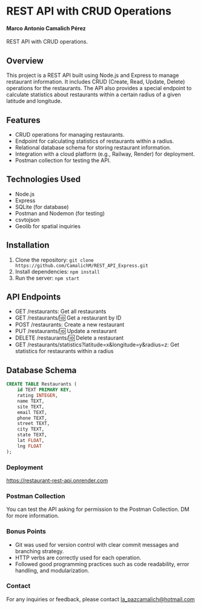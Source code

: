 # REST API with CRUD Operations
#### Marco Antonio Camalich Pérez
REST API with CRUD operations. 

## Overview
This project is a REST API built using Node.js and Express to manage restaurant information. It includes CRUD (Create, Read, Update, Delete) operations for the restaurants. The API also provides a special endpoint to calculate statistics about restaurants within a certain radius of a given latitude and longitude.

## Features
- CRUD operations for managing restaurants.
- Endpoint for calculating statistics of restaurants within a radius.
- Relational database schema for storing restaurant information.
- Integration with a cloud platform (e.g., Railway, Render) for deployment.
- Postman collection for testing the API.

## Technologies Used
- Node.js
- Express
- SQLite (for database)
- Postman and Nodemon (for testing)
- csvtojson
- Geolib for spatial inquiries

## Installation
1. Clone the repository: `git clone https://github.com/CamalichM/REST_API_Express.git`
2. Install dependencies: `npm install`
3. Run the server: `npm start`

## API Endpoints
- GET /restaurants: Get all restaurants
- GET /restaurants/:id: Get a restaurant by ID
- POST /restaurants: Create a new restaurant
- PUT /restaurants/:id: Update a restaurant
- DELETE /restaurants/:id: Delete a restaurant
- GET /restaurants/statistics?latitude=x&longitude=y&radius=z: Get statistics for restaurants within a radius

## Database Schema
```sql
CREATE TABLE Restaurants (
    id TEXT PRIMARY KEY,
    rating INTEGER,
    name TEXT,
    site TEXT,
    email TEXT,
    phone TEXT,
    street TEXT,
    city TEXT,
    state TEXT,
    lat FLOAT,
    lng FLOAT
);
```

### Deployment
https://restaurant-rest-api.onrender.com

### Postman Collection
You can test the API asking for permission to the Postman Collection. DM for more information.

### Bonus Points
- Git was used for version control with clear commit messages and branching strategy.
- HTTP verbs are correctly used for each operation.
- Followed good programming practices such as code readability, error handling, and modularization.

### Contact
For any inquiries or feedback, please contact la_pazcamalich@hotmail.com
